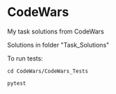# CodeWars

My task solutions from CodeWars

Solutions in folder "Task_Solutions"

To run tests:
``` shell
cd CodeWars/CodeWars_Tests
```
``` shell
pytest
```
